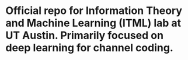 # Official repo for Information Theory and Machine Learning (ITML) lab at UT Austin. Primarily focused on deep learning for channel coding.
